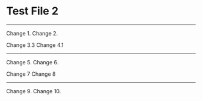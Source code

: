 # Test File 2
---
Change 1.
Change 2.


Change 3.3
Change 4.1

---
Change 5.
Change 6.

Change 7
Change 8

---

Change 9.
Change 10.

